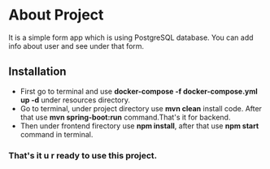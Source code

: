 # About Project
It is a simple form app which is using PostgreSQL database.
You can add info about user and see under that form.



## Installation
* First go to terminal and use **docker-compose -f docker-compose.yml up -d** under resources directory.
* Go to terminal, under project directory use **mvn clean** install code. After that use **mvn spring-boot:run** command.That's it for backend.
* Then under frontend firectory use **npm install**, after that use **npm start** command in terminal.

### That's it u r ready to use this project.

